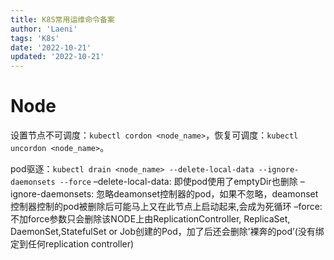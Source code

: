 ```yaml
---
title: K8S常用运维命令备案
author: 'Laeni'
tags: 'K8s'
date: '2022-10-21'
updated: '2022-10-21'
---
```


# Node

设置节点不可调度：`kubectl cordon <node_name>`，恢复可调度：`kubectl uncordon <node_name>`。

pod驱逐：`kubectl drain <node_name> --delete-local-data --ignore-daemonsets --force`
    –delete-local-data: 即使pod使用了emptyDir也删除
    –ignore-daemonsets: 忽略deamonset控制器的pod，如果不忽略，deamonset控制器控制的pod被删除后可能马上又在此节点上启动起来,会成为死循环
   –force: 不加force参数只会删除该NODE上由ReplicationController, ReplicaSet, DaemonSet,StatefulSet or Job创建的Pod，加了后还会删除’裸奔的pod’(没有绑定到任何replication controller)

